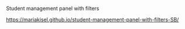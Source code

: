 Student management panel with filters

https://mariakisel.github.io/student-management-panel-with-filters-SB/
